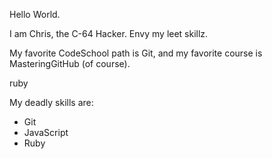 Hello World.

I am Chris, the C-64 Hacker.  Envy my leet skillz.

My favorite CodeSchool path is Git, and my favorite course is MasteringGitHub (of course).

ruby

My deadly skills are:

* Git
* JavaScript
* Ruby

